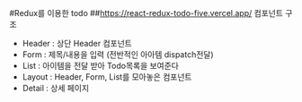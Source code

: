 #Redux를 이용한 todo
##https://react-redux-todo-five.vercel.app/
컴포넌트 구조
<ul>
  <li> Header : 상단 Header 컴포넌트 </li>
  <li> Form : 제목/내용을 입력 (전반적인 아아템 dispatch전달)</li>
  <li> List : 아이템을 전달 받아 Todo목록을 보여준다</li>
  <li> Layout : Header, Form, List를 모아놓은 컴포넌트</li>
  <li> Detail : 상세 페이지</li>
</ul>
